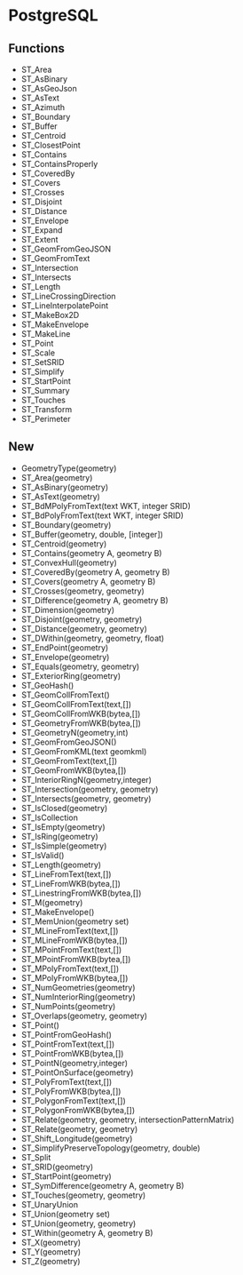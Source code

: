 # PostgreSQL

## Functions

* ST_Area
* ST_AsBinary
* ST_AsGeoJson
* ST_AsText
* ST_Azimuth
* ST_Boundary
* ST_Buffer
* ST_Centroid
* ST_ClosestPoint
* ST_Contains
* ST_ContainsProperly
* ST_CoveredBy
* ST_Covers
* ST_Crosses
* ST_Disjoint
* ST_Distance
* ST_Envelope
* ST_Expand
* ST_Extent
* ST_GeomFromGeoJSON
* ST_GeomFromText
* ST_Intersection
* ST_Intersects
* ST_Length
* ST_LineCrossingDirection
* ST_LineInterpolatePoint
* ST_MakeBox2D
* ST_MakeEnvelope
* ST_MakeLine
* ST_Point
* ST_Scale
* ST_SetSRID
* ST_Simplify
* ST_StartPoint
* ST_Summary
* ST_Touches
* ST_Transform
* ST_Perimeter

## New
* GeometryType(geometry)
* ST_Area(geometry)
* ST_AsBinary(geometry)
* ST_AsText(geometry)
* ST_BdMPolyFromText(text WKT, integer SRID)
* ST_BdPolyFromText(text WKT, integer SRID)
* ST_Boundary(geometry)
* ST_Buffer(geometry, double, [integer])
* ST_Centroid(geometry)
* ST_Contains(geometry A, geometry B)
* ST_ConvexHull(geometry)
* ST_CoveredBy(geometry A, geometry B)
* ST_Covers(geometry A, geometry B)
* ST_Crosses(geometry, geometry)
* ST_Difference(geometry A, geometry B)
* ST_Dimension(geometry)
* ST_Disjoint(geometry, geometry)
* ST_Distance(geometry, geometry)
* ST_DWithin(geometry, geometry, float)
* ST_EndPoint(geometry)
* ST_Envelope(geometry)
* ST_Equals(geometry, geometry)
* ST_ExteriorRing(geometry)
* ST_GeoHash()
* ST_GeomCollFromText()
* ST_GeomCollFromText(text,[<srid>])
* ST_GeomCollFromWKB(bytea,[<srid>])
* ST_GeometryFromWKB(bytea,[<srid>])
* ST_GeometryN(geometry,int)
* ST_GeomFromGeoJSON()
* ST_GeomFromKML(text geomkml)
* ST_GeomFromText(text,[<srid>])
* ST_GeomFromWKB(bytea,[<srid>])
* ST_InteriorRingN(geometry,integer)
* ST_Intersection(geometry, geometry)
* ST_Intersects(geometry, geometry)
* ST_IsClosed(geometry)
* ST_IsCollection
* ST_IsEmpty(geometry)
* ST_IsRing(geometry)
* ST_IsSimple(geometry)
* ST_IsValid()
* ST_Length(geometry)
* ST_LineFromText(text,[<srid>])
* ST_LineFromWKB(bytea,[<srid>])
* ST_LinestringFromWKB(bytea,[<srid>])
* ST_M(geometry)
* ST_MakeEnvelope()
* ST_MemUnion(geometry set)
* ST_MLineFromText(text,[<srid>])
* ST_MLineFromWKB(bytea,[<srid>])
* ST_MPointFromText(text,[<srid>])
* ST_MPointFromWKB(bytea,[<srid>])
* ST_MPolyFromText(text,[<srid>])
* ST_MPolyFromWKB(bytea,[<srid>])
* ST_NumGeometries(geometry)
* ST_NumInteriorRing(geometry)
* ST_NumPoints(geometry)
* ST_Overlaps(geometry, geometry)
* ST_Point()
* ST_PointFromGeoHash()
* ST_PointFromText(text,[<srid>])
* ST_PointFromWKB(bytea,[<srid>])
* ST_PointN(geometry,integer)
* ST_PointOnSurface(geometry)
* ST_PolyFromText(text,[<srid>])
* ST_PolyFromWKB(bytea,[<srid>])
* ST_PolygonFromText(text,[<srid>])
* ST_PolygonFromWKB(bytea,[<srid>])
* ST_Relate(geometry, geometry, intersectionPatternMatrix)
* ST_Relate(geometry, geometry)
* ST_Shift_Longitude(geometry)
* ST_SimplifyPreserveTopology(geometry, double)
* ST_Split
* ST_SRID(geometry)
* ST_StartPoint(geometry)
* ST_SymDifference(geometry A, geometry B)
* ST_Touches(geometry, geometry)
* ST_UnaryUnion
* ST_Union(geometry set)
* ST_Union(geometry, geometry)
* ST_Within(geometry A, geometry B)
* ST_X(geometry)
* ST_Y(geometry)
* ST_Z(geometry)

